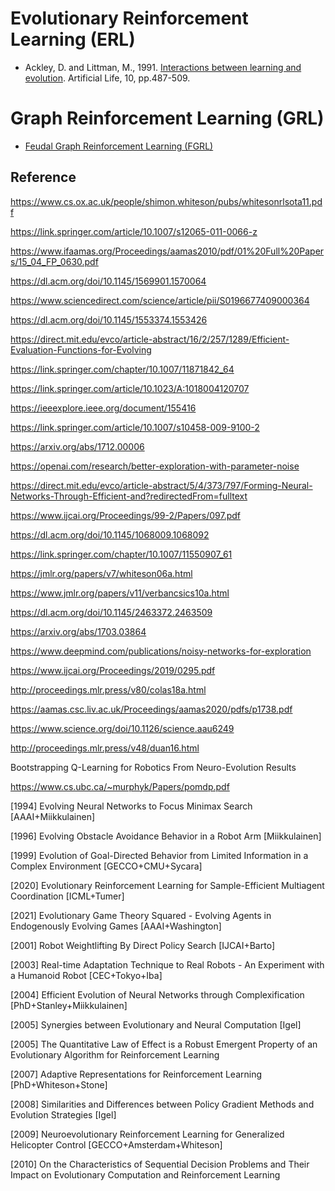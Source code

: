 # Evolutionary Reinforcement Learning (ERL)

* Ackley, D. and Littman, M., 1991. [Interactions between learning and evolution](https://www.amazon.com/Artificial-INSTITUTE-SCIENCES-COMPLEXITY-PROCEEDINGS/dp/0201525712). Artificial Life, 10, pp.487-509.

# Graph Reinforcement Learning (GRL)

* [Feudal Graph Reinforcement Learning (FGRL)](https://arxiv.org/pdf/2304.05099.pdf)

## Reference

https://www.cs.ox.ac.uk/people/shimon.whiteson/pubs/whitesonrlsota11.pdf

https://link.springer.com/article/10.1007/s12065-011-0066-z

https://www.ifaamas.org/Proceedings/aamas2010/pdf/01%20Full%20Papers/15_04_FP_0630.pdf

https://dl.acm.org/doi/10.1145/1569901.1570064

https://www.sciencedirect.com/science/article/pii/S0196677409000364

https://dl.acm.org/doi/10.1145/1553374.1553426

https://direct.mit.edu/evco/article-abstract/16/2/257/1289/Efficient-Evaluation-Functions-for-Evolving

https://link.springer.com/chapter/10.1007/11871842_64

https://link.springer.com/article/10.1023/A:1018004120707

https://ieeexplore.ieee.org/document/155416

https://link.springer.com/article/10.1007/s10458-009-9100-2

https://arxiv.org/abs/1712.00006

https://openai.com/research/better-exploration-with-parameter-noise

https://direct.mit.edu/evco/article-abstract/5/4/373/797/Forming-Neural-Networks-Through-Efficient-and?redirectedFrom=fulltext

https://www.ijcai.org/Proceedings/99-2/Papers/097.pdf

https://dl.acm.org/doi/10.1145/1068009.1068092

https://link.springer.com/chapter/10.1007/11550907_61

https://jmlr.org/papers/v7/whiteson06a.html

https://www.jmlr.org/papers/v11/verbancsics10a.html

https://dl.acm.org/doi/10.1145/2463372.2463509

https://arxiv.org/abs/1703.03864

https://www.deepmind.com/publications/noisy-networks-for-exploration

https://www.ijcai.org/Proceedings/2019/0295.pdf

http://proceedings.mlr.press/v80/colas18a.html

https://aamas.csc.liv.ac.uk/Proceedings/aamas2020/pdfs/p1738.pdf

https://www.science.org/doi/10.1126/science.aau6249

http://proceedings.mlr.press/v48/duan16.html

Bootstrapping Q-Learning for Robotics From Neuro-Evolution Results

https://www.cs.ubc.ca/~murphyk/Papers/pomdp.pdf

[1994] Evolving Neural Networks to Focus Minimax Search [AAAI+Miikkulainen]

[1996] Evolving Obstacle Avoidance Behavior in a Robot Arm [Miikkulainen]

[1999] Evolution of Goal-Directed Behavior from Limited Information in a Complex Environment [GECCO+CMU+Sycara]

[2020] Evolutionary Reinforcement Learning for Sample-Efficient Multiagent Coordination [ICML+Tumer]

[2021] Evolutionary Game Theory Squared - Evolving Agents in Endogenously Evolving Games [AAAI+Washington]

[2001] Robot Weightlifting By Direct Policy Search [IJCAI+Barto]

[2003] Real-time Adaptation Technique to Real Robots - An Experiment with a Humanoid Robot [CEC+Tokyo+Iba]

[2004] Efficient Evolution of Neural Networks through Complexification [PhD+Stanley+Miikkulainen]

[2005] Synergies between Evolutionary and Neural Computation [Igel]

[2005] The Quantitative Law of Effect is a Robust Emergent Property of an Evolutionary Algorithm for Reinforcement Learning

[2007] Adaptive Representations for Reinforcement Learning [PhD+Whiteson+Stone]

[2008] Similarities and Differences between Policy Gradient Methods and Evolution Strategies [Igel]

[2009] Neuroevolutionary Reinforcement Learning for Generalized Helicopter Control [GECCO+Amsterdam+Whiteson]

[2010] On the Characteristics of Sequential Decision Problems and Their Impact on Evolutionary Computation and Reinforcement Learning
